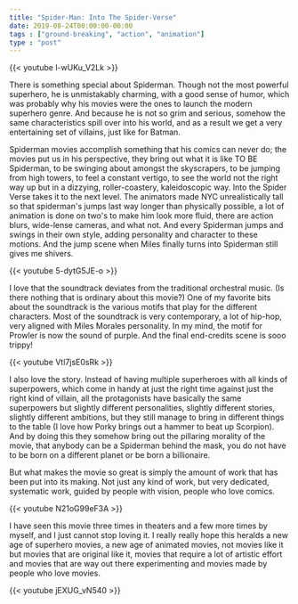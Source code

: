 ```yaml
---
title: "Spider-Man: Into The Spider-Verse"
date: 2019-08-24T00:00:00-00:00
tags : ["ground-breaking", "action", "animation"]
type : "post"
---
```


{{< youtube l-wUKu_V2Lk >}}

There is something special about Spiderman.
Though not the most powerful superhero, he is unmistakably charming, with a good sense of humor, which was probably why his movies were the ones to launch the modern superhero genre.
And because he is not so grim and serious, somehow the same characteristics spill over into his world, and as a result we get a very entertaining set of villains, just like for Batman.

Spiderman movies accomplish something that his comics can never do; the movies put us in his perspective, they bring out what it is like TO BE Spiderman, to be swinging about amongst the skyscrapers, to be jumping from high towers, to feel a constant vertigo, to see the world not the right way up but in a dizzying, roller-coastery, kaleidoscopic way.
Into the Spider Verse takes it to the next level.
The animators made NYC unrealistically tall so that spiderman's jumps last way longer than physically possible, a lot of animation is done on two's to make him look more fluid, there are action blurs, wide-lense cameras, and what not.
And every Spiderman jumps and swings in their own style, adding personality and character to these motions.
And the jump scene when Miles finally turns into Spiderman still gives me shivers.

{{< youtube 5-dytG5JE-o >}}

I love that the soundtrack deviates from the traditional orchestral music. (Is there nothing that is ordinary about this movie?)
One of my favorite bits about the soundtrack is the various motifs that play for the different characters.
Most of the soundtrack is very contemporary, a lot of hip-hop, very aligned with Miles Morales personality.
In my mind, the motif for Prowler is now the sound of purple.
And the final end-credits scene is sooo trippy!

{{< youtube Vtl7jsE0sRk >}}

I also love the story.
Instead of having multiple superheroes with all kinds of superpowers, which come in handy at just the right time against just the right kind of villain, all the protagonists have basically the same superpowers but slightly different personalities, slightly different stories, slightly different ambitions, but they still manage to bring in different things to the table
(I love how Porky brings out a hammer to beat up Scorpion).
And by doing this they somehow bring out the pillaring morality of the movie, that anybody can be a Spiderman behind the mask, you do not have to be born on a different planet or be born a billionaire.

But what makes the movie so great is simply the amount of work that has been put into its making.
Not just any kind of work, but very dedicated, systematic work, guided by people with vision, people who love comics.

{{< youtube N21oG99eF3A >}}

I have seen this movie three times in theaters and a few more times by myself, and I just cannot stop loving it.
I really really hope this heralds a new age of superhero movies, a new age of animated movies, not movies like it but movies that are original like it, movies that require a lot of artistic effort and movies that are way out there experimenting and movies made by people who love movies.

{{< youtube jEXUG_vN540 >}}
